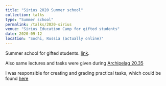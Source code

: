 ```yaml
---
title: "Sirius 2020 Summer school"
collection: talks
type: "Summer school"
permalink: /talks/2020-sirius
venue: "Sirius Education Camp for gifted students"
date: 2020-09-12
location: "Sochi, Russia (actually online)"
---
```


Summer school for gifted students. [link](https://sochisirius.ru/obuchenie/graduates/smena662/3206).

Also same lectures and tasks were given during [Archipelag 20.35](https://2035.university/arkhipelag-20-35/)

I was responsible for creating and grading practical tasks, which could be found [here](https://drive.google.com/drive/u/1/folders/15g5X1I7xt9uETb56yZAz2P0E2_LM-0oN)